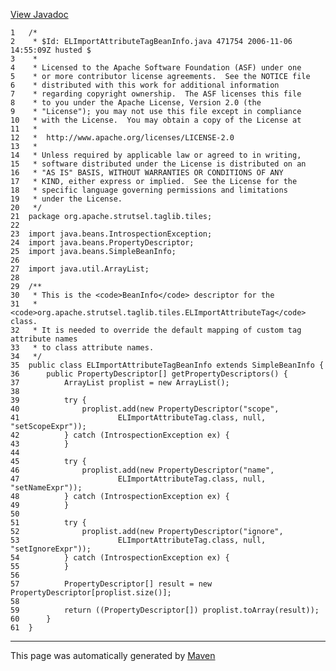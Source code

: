 [View Javadoc](../../../../../../apidocs/org/apache/strutsel/taglib/tiles/ELImportAttributeTagBeanInfo.html.md)


    1   /*
    2    * $Id: ELImportAttributeTagBeanInfo.java 471754 2006-11-06 14:55:09Z husted $
    3    *
    4    * Licensed to the Apache Software Foundation (ASF) under one
    5    * or more contributor license agreements.  See the NOTICE file
    6    * distributed with this work for additional information
    7    * regarding copyright ownership.  The ASF licenses this file
    8    * to you under the Apache License, Version 2.0 (the
    9    * "License"); you may not use this file except in compliance
    10   * with the License.  You may obtain a copy of the License at
    11   *
    12   *  http://www.apache.org/licenses/LICENSE-2.0
    13   *
    14   * Unless required by applicable law or agreed to in writing,
    15   * software distributed under the License is distributed on an
    16   * "AS IS" BASIS, WITHOUT WARRANTIES OR CONDITIONS OF ANY
    17   * KIND, either express or implied.  See the License for the
    18   * specific language governing permissions and limitations
    19   * under the License.
    20   */
    21  package org.apache.strutsel.taglib.tiles;
    22  
    23  import java.beans.IntrospectionException;
    24  import java.beans.PropertyDescriptor;
    25  import java.beans.SimpleBeanInfo;
    26  
    27  import java.util.ArrayList;
    28  
    29  /**
    30   * This is the <code>BeanInfo</code> descriptor for the
    31   * <code>org.apache.strutsel.taglib.tiles.ELImportAttributeTag</code> class.
    32   * It is needed to override the default mapping of custom tag attribute names
    33   * to class attribute names.
    34   */
    35  public class ELImportAttributeTagBeanInfo extends SimpleBeanInfo {
    36      public PropertyDescriptor[] getPropertyDescriptors() {
    37          ArrayList proplist = new ArrayList();
    38  
    39          try {
    40              proplist.add(new PropertyDescriptor("scope",
    41                      ELImportAttributeTag.class, null, "setScopeExpr"));
    42          } catch (IntrospectionException ex) {
    43          }
    44  
    45          try {
    46              proplist.add(new PropertyDescriptor("name",
    47                      ELImportAttributeTag.class, null, "setNameExpr"));
    48          } catch (IntrospectionException ex) {
    49          }
    50  
    51          try {
    52              proplist.add(new PropertyDescriptor("ignore",
    53                      ELImportAttributeTag.class, null, "setIgnoreExpr"));
    54          } catch (IntrospectionException ex) {
    55          }
    56  
    57          PropertyDescriptor[] result = new PropertyDescriptor[proplist.size()];
    58  
    59          return ((PropertyDescriptor[]) proplist.toArray(result));
    60      }
    61  }

------------------------------------------------------------------------

This page was automatically generated by [Maven](http://maven.apache.org/)
